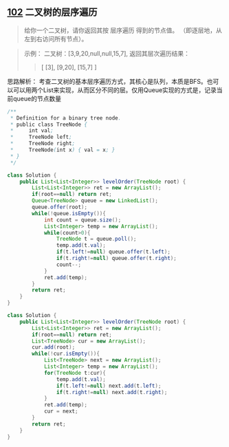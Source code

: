 ## [102](https://leetcode-cn.com/problems/binary-tree-level-order-traversal/) 二叉树的层序遍历
> 给你一个二叉树，请你返回其按 层序遍历 得到的节点值。 （即逐层地，从左到右访问所有节点）。

> 示例：
> 二叉树：[3,9,20,null,null,15,7],
> 返回其层次遍历结果：
>> [
>>  [3],
>>  [9,20],
>>  [15,7]
>>]

思路解析：
考查二叉树的基本层序遍历方式，其核心是队列，本质是BFS。也可以可以用两个List来实现，从而区分不同的层。仅用Queue实现的方式是，记录当前queue的节点数量

```java
/**
 * Definition for a binary tree node.
 * public class TreeNode {
 *     int val;
 *     TreeNode left;
 *     TreeNode right;
 *     TreeNode(int x) { val = x; }
 * }
 */

class Solution {
    public List<List<Integer>> levelOrder(TreeNode root) {
        List<List<Integer>> ret = new ArrayList();
        if(root==null) return ret;
        Queue<TreeNode> queue = new LinkedList();
        queue.offer(root);
        while(!queue.isEmpty()){
            int count = queue.size();
            List<Integer> temp = new ArrayList();
            while(count>0){
                TreeNode t = queue.poll();
                temp.add(t.val);
                if(t.left!=null) queue.offer(t.left);
                if(t.right!=null) queue.offer(t.right);
                count--;
            }
            ret.add(temp);
        }
        return ret;
    }
}

class Solution {
    public List<List<Integer>> levelOrder(TreeNode root) {
        List<List<Integer>> ret = new ArrayList();
        if(root==null) return ret;
        List<TreeNode> cur = new ArrayList();
        cur.add(root);
        while(!cur.isEmpty()){
            List<TreeNode> next = new ArrayList();
            List<Integer> temp = new ArrayList();
            for(TreeNode t:cur){
                temp.add(t.val);
                if(t.left!=null) next.add(t.left);
                if(t.right!=null) next.add(t.right);
            }
            ret.add(temp);
            cur = next;
        }
        return ret;
    }
}

```